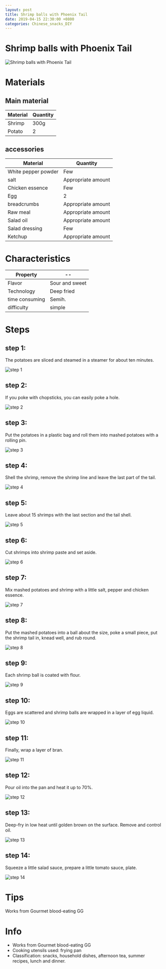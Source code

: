 ```yaml
---
layout: post
title: Shrimp balls with Phoenix Tail
date: 2019-04-15 22:30:00 +0800
categories: Chinese_snacks_DIY
---
```


# Shrimp balls with Phoenix Tail

![Shrimp balls with Phoenix Tail]({{site.baseurl}}/img/405377/405377.jpg)

# Materials


## Main material

Material|Quantity
--|--
Shrimp|300g
Potato|2

## accessories

Material|Quantity
--|--
White pepper powder|Few
salt|Appropriate amount
Chicken essence|Few
Egg|2
breadcrumbs|Appropriate amount
Raw meal|Appropriate amount
Salad oil|Appropriate amount
Salad dressing|Few
Ketchup|Appropriate amount

# Characteristics

Property|--
--|--
Flavor|Sour and sweet
Technology|Deep fried
time consuming|Semih.
difficulty|simple

# Steps

## step 1:

The potatoes are sliced and steamed in a steamer for about ten minutes.

![step 1]({{site.baseurl}}/img/405377/1.jpg)

## step 2:

If you poke with chopsticks, you can easily poke a hole.

![step 2]({{site.baseurl}}/img/405377/2.jpg)

## step 3:

Put the potatoes in a plastic bag and roll them into mashed potatoes with a rolling pin.

![step 3]({{site.baseurl}}/img/405377/3.jpg)

## step 4:

Shell the shrimp, remove the shrimp line and leave the last part of the tail.

![step 4]({{site.baseurl}}/img/405377/4.jpg)

## step 5:

Leave about 15 shrimps with the last section and the tail shell.

![step 5]({{site.baseurl}}/img/405377/5.jpg)

## step 6:

Cut shrimps into shrimp paste and set aside.

![step 6]({{site.baseurl}}/img/405377/6.jpg)

## step 7:

Mix mashed potatoes and shrimp with a little salt, pepper and chicken essence.

![step 7]({{site.baseurl}}/img/405377/7.jpg)

## step 8:

Put the mashed potatoes into a ball about the size, poke a small piece, put the shrimp tail in, knead well, and rub round.

![step 8]({{site.baseurl}}/img/405377/8.jpg)

## step 9:

Each shrimp ball is coated with flour.

![step 9]({{site.baseurl}}/img/405377/9.jpg)

## step 10:

Eggs are scattered and shrimp balls are wrapped in a layer of egg liquid.

![step 10]({{site.baseurl}}/img/405377/10.jpg)

## step 11:

Finally, wrap a layer of bran.

![step 11]({{site.baseurl}}/img/405377/11.jpg)

## step 12:

Pour oil into the pan and heat it up to 70%.

![step 12]({{site.baseurl}}/img/405377/12.jpg)

## step 13:

Deep-fry in low heat until golden brown on the surface. Remove and control oil.

![step 13]({{site.baseurl}}/img/405377/13.jpg)

## step 14:

Squeeze a little salad sauce, prepare a little tomato sauce, plate.

![step 14]({{site.baseurl}}/img/405377/14.jpg)

# Tips

Works from Gourmet blood-eating GG

# Info

- Works from Gourmet blood-eating GG
- Cooking utensils used: frying pan
- Classification: snacks, household dishes, afternoon tea, summer recipes, lunch and dinner.